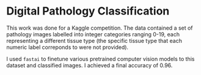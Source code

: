 # Digital Pathology Classification

This work was done for a Kaggle competition. The data contained a set of pathology images labelled into integer categories ranging 0-19, each representing a different tissue type (the specific tissue type that each numeric label correponds to were not provided).

I used ```fastai``` to finetune various pretrained computer vision models to this dataset and classified images. I achieved a final accuracy of 0.96. 
